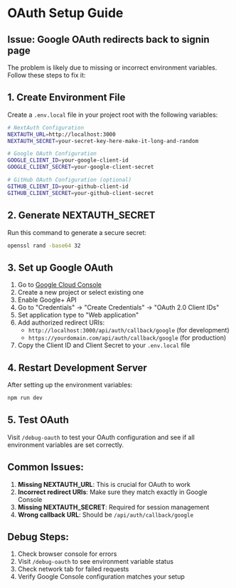 # OAuth Setup Guide

## Issue: Google OAuth redirects back to signin page

The problem is likely due to missing or incorrect environment variables. Follow these steps to fix it:

## 1. Create Environment File

Create a `.env.local` file in your project root with the following variables:

```bash
# NextAuth Configuration
NEXTAUTH_URL=http://localhost:3000
NEXTAUTH_SECRET=your-secret-key-here-make-it-long-and-random

# Google OAuth Configuration
GOOGLE_CLIENT_ID=your-google-client-id
GOOGLE_CLIENT_SECRET=your-google-client-secret

# GitHub OAuth Configuration (optional)
GITHUB_CLIENT_ID=your-github-client-id
GITHUB_CLIENT_SECRET=your-github-client-secret
```

## 2. Generate NEXTAUTH_SECRET

Run this command to generate a secure secret:

```bash
openssl rand -base64 32
```

## 3. Set up Google OAuth

1. Go to [Google Cloud Console](https://console.cloud.google.com/)
2. Create a new project or select existing one
3. Enable Google+ API
4. Go to "Credentials" → "Create Credentials" → "OAuth 2.0 Client IDs"
5. Set application type to "Web application"
6. Add authorized redirect URIs:
   - `http://localhost:3000/api/auth/callback/google` (for development)
   - `https://yourdomain.com/api/auth/callback/google` (for production)
7. Copy the Client ID and Client Secret to your `.env.local` file

## 4. Restart Development Server

After setting up the environment variables:

```bash
npm run dev
```

## 5. Test OAuth

Visit `/debug-oauth` to test your OAuth configuration and see if all environment variables are set correctly.

## Common Issues:

1. **Missing NEXTAUTH_URL**: This is crucial for OAuth to work
2. **Incorrect redirect URIs**: Make sure they match exactly in Google Console
3. **Missing NEXTAUTH_SECRET**: Required for session management
4. **Wrong callback URL**: Should be `/api/auth/callback/google`

## Debug Steps:

1. Check browser console for errors
2. Visit `/debug-oauth` to see environment variable status
3. Check network tab for failed requests
4. Verify Google Console configuration matches your setup
